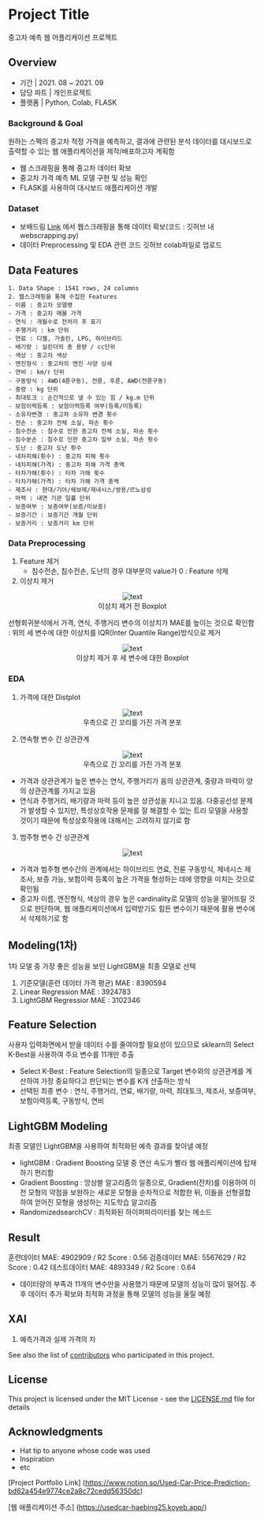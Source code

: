 # Project Title

중고차 예측 웹 어플리케이션 프로젝트 

## Overview

- 기간  |  2021. 08 ~ 2021. 09
- 담당 파트 |  개인프로젝트
- 플랫폼 |  Python, Colab, FLASK

### Background & Goal

원하는 스펙의 중고차 적정 가격을 예측하고, 결과에 관련된 분석 데이터를 대시보드로 출력할 수 있는 웹 애플리케이션을 제작/배포하고자 계획함
- 웹 스크래핑을 통해 중고차 데이터 확보
- 중고차 가격 예측 ML 모델 구현 및 성능 확인 
- FLASK를 사용하여 대시보드 애플리케이션 개발 

### Dataset

- 보배드림 [Link](https://www.bobaedream.co.kr/) 에서 웹스크래핑을 통해 데이터 확보(코드 : 깃허브 내 webscrapping.py)
- 데이터 Preprocessing 및 EDA 관련 코드 깃허브 colab파일로 업로드

## Data Features

```
1. Data Shape : 1541 rows, 24 columns
2. 웹스크래핑을 통해 수집한 Features 
- 이름 : 중고차 모델명
- 가격 : 중고차 매물 가격
- 연식 : 개월수로 전처리 후 표기
- 주행거리 : km 단위
- 연료 : 디젤, 가솔린, LPG, 하이브리드
- 배기량 : 실린더의 총 용량 / cc단위
- 색상 : 중고차 색상
- 엔진형식 : 중고차의 엔진 사양 상세
- 연비 : km/ℓ 단위
- 구동방식 : 4WD(4륜구동), 전륜, 후륜, AWD(전륜구동)
- 중량 : kg 단위
- 최대토크 : 순간적으로 낼 수 있는 힘 / kg.m 단위
- 보험이력등록 : 보험이력등록 여부(등록/미등록)
- 소유자변경 : 중고차 소유자 변경 횟수
- 전손 : 중고차 전체 소실, 파손 횟수
- 침수전손 : 침수로 인한 중고차 전체 소실, 파손 횟수
- 침수분손 : 침수로 인한 중고차 일부 소실, 파손 횟수
- 도난 : 중고차 도난 횟수
- 내차피해(횟수) : 중고차 피해 횟수
- 내차피해(가격) : 중고차 피해 가격 총액
- 타차가해(횟수) : 타차 가해 횟수 
- 타차가해(가격) : 타차 가해 가격 총액
- 제조사 : 현대/기아/쉐보레/제네시스/쌍용/르노삼성
- 마력 : 내연 기관 일률 단위
- 보증여부 : 보증여부(보증/미보증)
- 보증기간 : 보증기간 개월 단위
- 보증거리 : 보증거리 km 단위

```

### Data Preprocessing

1. Feature 제거
    - 침수전손, 침수전손, 도난의 경우 대부분의 value가 0 : Feature 삭제
2. 이상치 제거
<p align="center">
  <img src="https://github.com/mugan1/Used_Car_Prediction/assets/71809159/4c887399-6d01-4d6d-a0de-be736d691ddd" alt="text" width="number" />
  <br> 이상치 제거 전 Boxplot
</p>

선형회귀분석에서 가격, 연식, 주행거리 변수의 이상치가 MAE를 높이는 것으로 확인함 : 위의 세 변수에 대한 이상치를 IQR(Inter Quantile Range)방식으로 제거 

<p align="center">
  <img src="https://github.com/mugan1/Used_Car_Prediction/assets/71809159/89d2ec08-778e-48db-b840-33f5859a315b" alt="text" width="number" />
  <br> 이상치 제거 후 세 변수에 대한 Boxplot
</p>


### EDA

1. 가격에 대한 Distplot

<p align="center">
  <img src="https://github.com/mugan1/Used_Car_Prediction/assets/71809159/c4c5dc5c-ad90-41eb-92b7-c2e4857f649b" alt="text" width="number" />
  <br> 우측으로 긴 꼬리를 가진 가격 분포
</p>

2. 연속형 변수 간 상관관계 
<p align="center">
  <img src="https://github.com/mugan1/Used_Car_Prediction/assets/71809159/2f2665b2-0e28-4604-985e-11013b9723ed" alt="text" width="number" />
  <br> 우측으로 긴 꼬리를 가진 가격 분포
</p>

  - 가격과 상관관계가 높은 변수는 연식, 주행거리가 음의 상관관계, 중량과 마력이 양의 상관관계를 가지고 있음 
  - 연식과 주행거리, 배기량과 마력 등이 높은 상관성을 지니고 있음. 다중공선성 문제가 발생할 수 있지만, 특성상호작용 문제를 잘 해결할 수 있는 트리 모델을 사용할 것이기 때문에 특성상호작용에 대해서는 고려하지 않기로 함

3. 범주형 변수 간 상관관계
<p align="center">
  <img src="https://github.com/mugan1/Used_Car_Prediction/assets/71809159/67857d7c-7f1c-4bc5-b068-6d84d5747afc" alt="text" width="number" />
</p>

  - 가격과 범주형 변수간의 관계에서는 하이브리드 연료, 전륜 구동방식, 제네시스 제조사, 보증 가능, 보험이력 등록이 높은 가격을 형성하는 데에 영향을 미치는 것으로 확인됨
  - 중고차 이름, 엔진형식, 색상의 경우 높은 cardinality로 모델의 성능을 떨어뜨릴 것으로 판단하며, 웹 애플리케이션에서 입력받기도 힘든 변수이기 때문에 활용 변수에서 삭제하기로 함 

   
## Modeling(1차)

1차 모델 중 가장 좋은 성능을 보인 LightGBM을 최종 모델로 선택

1. 기준모델(훈련 데이터 가격 평균) MAE : 8390594
2. Linear Regression MAE : 3924783
3. LightGBM Regressior MAE : 3102346

## Feature Selection

사용자 입력화면에서 받을 데이터 수를 줄여야할 필요성이 있으므로 sklearn의 Select K-Best을 사용하여 주요 변수를 11개만 추출
- Select K-Best : Feature Selection의 일종으로 Target 변수와의 상관관계를 계산하여 가장 중요하다고 판단되는 변수를 K개 산출하는 방식
- 선택된 최종 변수 : 연식, 주행거리, 연료, 배기량, 마력, 최대토크, 제조사, 보증여부, 보험이력등록, 구동방식, 연비
  
## LightGBM Modeling

최종 모델인 LightGBM을 사용하여 최적화된 예측 결과를 찾아낼 예정
- lightGBM : Gradient Boosting 모델 중 연산 속도가 빨라 웹 애플리케이션에 탑재하기 편리함
- Gradient Boosting : 앙상블 알고리즘의 일종으로, Gradient(잔차)를 이용하여 이전 모형의 약점을 보완하는 새로운 모형을 순차적으로 적합한 뒤, 이들을 선형결합하여 얻어진 모형을 생성하는 지도학습 알고리즘 
- RandomizedsearchCV : 최적화된 하이퍼파라미터를 찾는 메소드 

## Result

훈련데이터 MAE:  4902909 / R2 Score : 0.56
검증데이터 MAE:  5567629 / R2 Score : 0.42
테스트데이터 MAE:  4893349 / R2 Score : 0.64
- 데이터량의 부족과 11개의 변수만을 사용했기 때문에 모델의 성능이 많이 떨어짐. 추후 데이터 추가 확보와 최적화 과정을 통해 모델의 성능을 올릴 예정

## XAI

1. 예측가격과 실제 가격의 차

See also the list of [contributors](https://github.com/your/project/contributors) who participated in this project.

## License

This project is licensed under the MIT License - see the [LICENSE.md](LICENSE.md) file for details

## Acknowledgments

* Hat tip to anyone whose code was used
* Inspiration
* etc



[Project Portfolio Link] (https://www.notion.so/Used-Car-Price-Prediction-bd62a454e9774ce2a8c72cedd56350dc)

[웹 애플리케이션 주소] (https://usedcar-haebing25.koyeb.app/)
